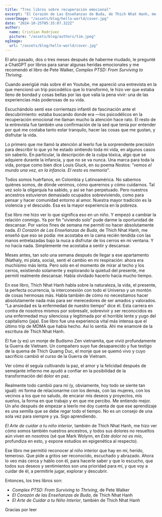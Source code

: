 ```yaml
---
title: "Tres libros sobre recuperación emocional"
excerpt: "El Corazón de Las Enseñanzas de Buda, de Thich Nhat Hanh, me enseñó que eso se podía: me acostaba en la cama recién tendida con las manos entrelazadas bajo la nuca a disfrutar de los cerros en mi ventana. Y no hacía nada. Simplemente me acostaba a sentir y descansar. "
coverImage: "/assets/blog/hello-world/cover.jpg"
date: "2024-10-25T05:35:07.322Z"
author:
  name: Cristian Rodríuez
  picture: "/assets/blog/authors/tim.jpeg"
ogImage:
  url: "/assets/blog/hello-world/cover.jpg"
---
```


El año pasado, dos o tres meses después de haberme mudado, le pregunté a ChatGPT por libros para sanar algunas heridas emocionales y me recomendó el libro de Pete Walker, *Complex PTSD: From Surviving to Thriving*.

Cuando averigüé más sobre él en Youtube, me apareció una entrevista en la que mencionó un trip psicodélico que lo transformó, le hizo ver que estaba lleno de bondad y cosas bellas por las que valía la pena vivir: una de las experiencias más poderosas de su vida.

Escuchándolo sentí ese corrientazo infantil de fascinación ante el descubrimiento: estaba buscando donde era —los psicodélicos en la recuperación emocional me llaman mucho la atención hace rato. El resto de la entrevista fue también una confirmación de la sed que tenía por entender por qué me costaba tanto estar tranquilo, hacer las cosas que me gustan, y disfrutar la vida.

Lo primero que me llamó la atención al leerlo fue la sorprendente precisión para describir lo que yo he estado sintiendo toda mi vida, en algunos casos sin saberlo. En particular, la descripción de la culpa tóxica, algo que se adquiere durante la infancia, y que no se va nunca. Una marca para toda la vida, porque como bien dice Louis Gluck, en su poema Nostos: “*vemos el mundo una vez, en la infancia. El resto es memoria”*.

Todos somos huérfanos, en Colombia y Latinoamérica. No sabemos quiénes somos, de dónde venimos, cómo querernos y cómo cuidarnos. Tal vez solo la oligarquía ha sabido, y así se han perpetuado. Pero nuestros ancestros estuvieron demasiado ocupados sobreviviendo, como para pensar y hacer comunidad entorno al amor. Nuestra mayor tradición es la violencia y el descuido. Esa es la mayor experiencia en la pobreza.

Ese libro me hizo ver lo que significa eso en un niño. Y empezó a cambiar la relación conmigo. Ya por fin “viviendo solo” pude darme la oportunidad de descansar. Por varios fines de semana me permití no hacer absolutamente nada. *El Corazón de Las Enseñanzas de Buda*, de Thich Nhat Hanh, me enseñó que eso se podía: me acostaba en la cama recién tendida con las manos entrelazadas bajo la nuca a disfrutar de los cerros en mi ventana. Y no hacía nada. Simplemente me acostaba a sentir y descansar.

Meses antes, tan solo una semana después de llegar a ese apartamento (Nathaly, mi plata, socia), sentí el cambio en mi respiración: ahora era muchísimo más lenta. Pero solo en el momento de mirar al techo y los cerros, existiendo solamente y explorando la quietud del presente, me permití realmente descansar. Había olvidado hacerlo hacía mucho tiempo.

En ese libro, Thich Nhat Hanh habla sobre la naturaleza, la vida, el presente, la perfecta ocurrencia, la interconexión con todo el Universo y un montón de cosas hermosas más. Habla también de cómo no necesitamos hacer absolutamente nada más para ser merecedores de ser amados y valorados. “La ansiedad es la enfermedad de nuestro tiempo” dice él. Esta carrera en contra de nosotros mismos por sobresalir, sobrevivir y ser reconocidos es una enfermedad muy silenciosa y legitimada por el horrible lente y yugo del capitalismo (jaja). Ese libro fue una experiencia vital más intensa que el último trip de MDMA que había hecho. Así lo sentía. Ahí me enamoré de la escritura de Thich Nhat Hanh.

Él fue (y es) un monje de Budismo Zen vietnamita, que vivió profundamente la Guerra de Vietnam. Un compañero suyo fue desaparecido y fue testigo de la quema de Thich Quamg Duc, el monje que se quemó vivo y cuyo sacrificio cambió el curso de la Guerra de Vietnam.

Ver cómo él seguía cultivando la paz, el amor y la felicidad después de semejante infierno me ayudó a confiar en la posibilidad de la transformación del dolor en paz.

Realmente todo cambió para mí (y, obviamente, hoy todo se siente tan igual): mi forma de relacionarme con los demás, con las mujeres, con los vecinos a los que no saludo, de encarar mis deseos y proyectos, mis sueños, la forma en que trabajo y en que me percibo. Me entiendo mejor. Un año después de empezar a leerlo me doy cuenta de que ese aprendizaje es una semilla que se debe regar todo el tiempo. No es un consejo de una sola vez para siempre y ya. Sigo aprendiendo.

*El Arte de cuidar a tu niño interior*, también de Thich Nhat Hanh, me hizo ver cómo somos también nuestros ancestros, y todos sus dolores no resueltos aún viven en nosotros (sé que Mark Wolynn, en *Este dolor no es mío*, profundiza en esto, y expone estudios en epigenética al respecto).

Ese libro me permitió reconocer al niño interior que hay en mí, herido, temeroso. Que pide a gritos ser reconocido, escuchado y abrazado. Ahora lo veo más cerca y hablo con él, para hacerle saber y que lo escucho, que todos sus deseos y sentimientos son una prioridad para mí, y que voy a cuidar de él, a permitirle jugar, explorar y descubrir.

Entonces, los tres libros son:
- *Complex PTSD: From Surviving to Thriving*, de Pete Walker
- *El Corazón de las Enseñanzas de Buda*, de Thich Nhat Hanh
- *El Arte de Cuidar a tu Niño Interior*, también de Thich Nhat Hanh

Gracias por leer